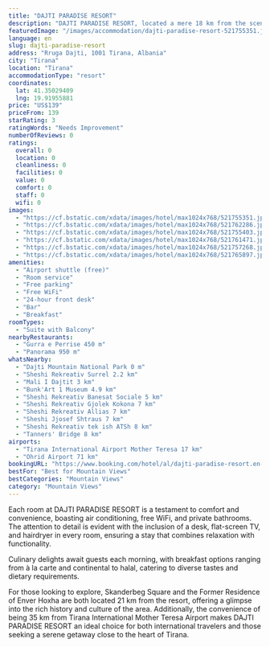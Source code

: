 ```yaml
---
title: "DAJTI PARADISE RESORT"
description: "DAJTI PARADISE RESORT, located a mere 18 km from the scenic Dajti Ekspres Cable Car in Tirana, stands out as a beacon of comfort and luxury."
featuredImage: "/images/accommodation/dajti-paradise-resort-521755351.jpg"
language: en
slug: dajti-paradise-resort
address: "Rruga Dajti, 1001 Tirana, Albania"
city: "Tirana"
location: "Tirana"
accommodationType: "resort"
coordinates:
  lat: 41.35029409
  lng: 19.91955881
price: "US$139"
priceFrom: 139
starRating: 3
ratingWords: "Needs Improvement"
numberOfReviews: 0
ratings:
  overall: 0
  location: 0
  cleanliness: 0
  facilities: 0
  value: 0
  comfort: 0
  staff: 0
  wifi: 0
images:
  - "https://cf.bstatic.com/xdata/images/hotel/max1024x768/521755351.jpg?k=948ba95e19d1af7b977a50a7da76b79663cf9968bd61fc3da7e7dab23d4e6b1d&o=&hp=1"
  - "https://cf.bstatic.com/xdata/images/hotel/max1024x768/521762286.jpg?k=1c71bd9cbfd370597081e0b9324a48c7954bca942a6977de689214a09d4842c2&o=&hp=1"
  - "https://cf.bstatic.com/xdata/images/hotel/max1024x768/521755403.jpg?k=a98399fa6a4fa5369bc908763d43c95fb6b6cc8ddc2a09461026aad7c7f2bd4e&o=&hp=1"
  - "https://cf.bstatic.com/xdata/images/hotel/max1024x768/521761471.jpg?k=9be486852299b20cf977a6df9b47c29ee7e31c1957f51da31a83e88e2f7944df&o=&hp=1"
  - "https://cf.bstatic.com/xdata/images/hotel/max1024x768/521757268.jpg?k=530a702310e681a9341663cd6c90bc3f05f47c446234cf86059e5561b52f0238&o=&hp=1"
  - "https://cf.bstatic.com/xdata/images/hotel/max1024x768/521765897.jpg?k=72b41af6946138da32fbeab74a02811bc47053968d4bf95165a5a31091a2a8f1&o=&hp=1"
amenities:
  - "Airport shuttle (free)"
  - "Room service"
  - "Free parking"
  - "Free WiFi"
  - "24-hour front desk"
  - "Bar"
  - "Breakfast"
roomTypes:
  - "Suite with Balcony"
nearbyRestaurants:
  - "Gurra e Perrise 450 m"
  - "Panorama 950 m"
whatsNearby:
  - "Dajti Mountain National Park 0 m"
  - "Sheshi Rekreativ Surrel 2.2 km"
  - "Mali I Dajtit 3 km"
  - "Bunk'Art 1 Museum 4.9 km"
  - "Sheshi Rekreativ Banesat Sociale 5 km"
  - "Sheshi Rekreativ Gjolek Kokona 7 km"
  - "Sheshi Rekreativ Allias 7 km"
  - "Sheshi Jjosef Shtraus 7 km"
  - "Sheshi Rekreativ tek ish ATSh 8 km"
  - "Tanners' Bridge 8 km"
airports:
  - "Tirana International Airport Mother Teresa 17 km"
  - "Ohrid Airport 71 km"
bookingURL: "https://www.booking.com/hotel/al/dajti-paradise-resort.en-gb.html?aid=8035640"
bestFor: "Best for Mountain Views"
bestCategories: "Mountain Views"
category: "Mountain Views"
---
```


Each room at DAJTI PARADISE RESORT is a testament to comfort and convenience, boasting air conditioning, free WiFi, and private bathrooms. The attention to detail is evident with the inclusion of a desk, flat-screen TV, and hairdryer in every room, ensuring a stay that combines relaxation with functionality.

Culinary delights await guests each morning, with breakfast options ranging from à la carte and continental to halal, catering to diverse tastes and dietary requirements.

For those looking to explore, Skanderbeg Square and the Former Residence of Enver Hoxha are both located 21 km from the resort, offering a glimpse into the rich history and culture of the area. Additionally, the convenience of being 35 km from Tirana International Mother Teresa Airport makes DAJTI PARADISE RESORT an ideal choice for both international travelers and those seeking a serene getaway close to the heart of Tirana.